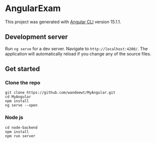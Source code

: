 # AngularExam

This project was generated with [Angular CLI](https://github.com/angular/angular-cli) version 15.1.1.

## Development server

Run `ng serve` for a dev server. Navigate to `http://localhost:4200/`. The application will automatically reload if you change any of the source files.

## Get started

### Clone the repo
```shell
git clone https://github.com/wandeewt/MyAngular.git
cd MyAngular
npm install
ng serve --open
```
### Node js
```shell
cd node-backend
npm install
npm run server
```
